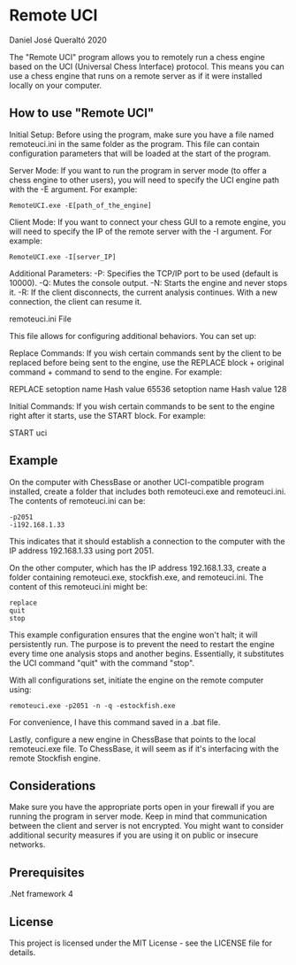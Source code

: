 # Remote UCI

Daniel José Queraltó 2020

The "Remote UCI" program allows you to remotely run a chess engine based on the UCI (Universal Chess Interface) protocol. This means you can use a chess engine that runs on a remote server as if it were installed locally on your computer.


## How to use "Remote UCI"

Initial Setup: Before using the program, make sure you have a file named remoteuci.ini in the same folder as the program. This file can contain configuration parameters that will be loaded at the start of the program.

Server Mode: If you want to run the program in server mode (to offer a chess engine to other users), you will need to specify the UCI engine path with the -E argument. For example:

	RemoteUCI.exe -E[path_of_the_engine]

Client Mode: If you want to connect your chess GUI to a remote engine, you will need to specify the IP of the remote server with the -I argument. For example:

	RemoteUCI.exe -I[server_IP]


Additional Parameters:
	-P: Specifies the TCP/IP port to be used (default is 10000).
	-Q: Mutes the console output.
	-N: Starts the engine and never stops it.
	-R: If the client disconnects, the current analysis continues. With a new connection, the client can resume it.


remoteuci.ini File

This file allows for configuring additional behaviors. You can set up:

Replace Commands: If you wish certain commands sent by the client to be replaced before being sent to the engine, use the REPLACE block + original command + command to send to the engine. For example:

REPLACE
setoption name Hash value 65536
setoption name Hash value 128

Initial Commands: If you wish certain commands to be sent to the engine right after it starts, use the START block. For example:

START
uci

## Example

On the computer with ChessBase or another UCI-compatible program installed, create a folder that includes both remoteuci.exe and remoteuci.ini. The contents of remoteuci.ini can be:

	-p2051
	-i192.168.1.33

This indicates that it should establish a connection to the computer with the IP address 192.168.1.33 using port 2051.

On the other computer, which has the IP address 192.168.1.33, create a folder containing remoteuci.exe, stockfish.exe, and remoteuci.ini. The content of this remoteuci.ini might be:

	replace
	quit
	stop

This example configuration ensures that the engine won't halt; it will persistently run. The purpose is to prevent the need to restart the engine every time one analysis stops and another begins. Essentially, it substitutes the UCI command "quit" with the command "stop".

With all configurations set, initiate the engine on the remote computer using:

	remoteuci.exe -p2051 -n -q -estockfish.exe

For convenience, I have this command saved in a .bat file.

Lastly, configure a new engine in ChessBase that points to the local remoteuci.exe file. To ChessBase, it will seem as if it's interfacing with the remote Stockfish engine.

## Considerations

Make sure you have the appropriate ports open in your firewall if you are running the program in server mode.
Keep in mind that communication between the client and server is not encrypted. You might want to consider additional security measures if you are using it on public or insecure networks.


## Prerequisites

.Net framework 4

## License

This project is licensed under the MIT License - see the LICENSE file for details.
